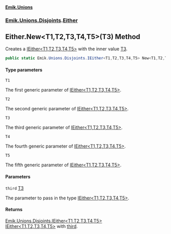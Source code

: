 #### [Emik.Unions](index.md 'index')
### [Emik.Unions.Disjoints](Emik.Unions.Disjoints.md 'Emik.Unions.Disjoints').[Either](Either.md 'Emik.Unions.Disjoints.Either')

## Either.New<T1,T2,T3,T4,T5>(T3) Method

Creates a [IEither&lt;T1,T2,T3,T4,T5&gt;](IEither_T1,T2,T3,T4,T5_.md 'Emik.Unions.Disjoints.IEither<T1,T2,T3,T4,T5>') with the inner value [T3](Either.New(T3).md#Emik.Unions.Disjoints.Either.New_T1,T2,T3,T4,T5_(T3).T3 'Emik.Unions.Disjoints.Either.New<T1,T2,T3,T4,T5>(T3).T3').

```csharp
public static Emik.Unions.Disjoints.IEither<T1,T2,T3,T4,T5> New<T1,T2,T3,T4,T5>(T3 third);
```
#### Type parameters

<a name='Emik.Unions.Disjoints.Either.New_T1,T2,T3,T4,T5_(T3).T1'></a>

`T1`

The first generic parameter of [IEither&lt;T1,T2,T3,T4,T5&gt;](IEither_T1,T2,T3,T4,T5_.md 'Emik.Unions.Disjoints.IEither<T1,T2,T3,T4,T5>').

<a name='Emik.Unions.Disjoints.Either.New_T1,T2,T3,T4,T5_(T3).T2'></a>

`T2`

The second generic parameter of [IEither&lt;T1,T2,T3,T4,T5&gt;](IEither_T1,T2,T3,T4,T5_.md 'Emik.Unions.Disjoints.IEither<T1,T2,T3,T4,T5>').

<a name='Emik.Unions.Disjoints.Either.New_T1,T2,T3,T4,T5_(T3).T3'></a>

`T3`

The third generic parameter of [IEither&lt;T1,T2,T3,T4,T5&gt;](IEither_T1,T2,T3,T4,T5_.md 'Emik.Unions.Disjoints.IEither<T1,T2,T3,T4,T5>').

<a name='Emik.Unions.Disjoints.Either.New_T1,T2,T3,T4,T5_(T3).T4'></a>

`T4`

The fourth generic parameter of [IEither&lt;T1,T2,T3,T4,T5&gt;](IEither_T1,T2,T3,T4,T5_.md 'Emik.Unions.Disjoints.IEither<T1,T2,T3,T4,T5>').

<a name='Emik.Unions.Disjoints.Either.New_T1,T2,T3,T4,T5_(T3).T5'></a>

`T5`

The fifth generic parameter of [IEither&lt;T1,T2,T3,T4,T5&gt;](IEither_T1,T2,T3,T4,T5_.md 'Emik.Unions.Disjoints.IEither<T1,T2,T3,T4,T5>').
#### Parameters

<a name='Emik.Unions.Disjoints.Either.New_T1,T2,T3,T4,T5_(T3).third'></a>

`third` [T3](Either.New(T3).md#Emik.Unions.Disjoints.Either.New_T1,T2,T3,T4,T5_(T3).T3 'Emik.Unions.Disjoints.Either.New<T1,T2,T3,T4,T5>(T3).T3')

The parameter to pass in the type [IEither&lt;T1,T2,T3,T4,T5&gt;](IEither_T1,T2,T3,T4,T5_.md 'Emik.Unions.Disjoints.IEither<T1,T2,T3,T4,T5>').

#### Returns
[Emik.Unions.Disjoints.IEither&lt;](IEither_T1,T2,T3,T4,T5_.md 'Emik.Unions.Disjoints.IEither<T1,T2,T3,T4,T5>')[T1](Either.New(T3).md#Emik.Unions.Disjoints.Either.New_T1,T2,T3,T4,T5_(T3).T1 'Emik.Unions.Disjoints.Either.New<T1,T2,T3,T4,T5>(T3).T1')[,](IEither_T1,T2,T3,T4,T5_.md 'Emik.Unions.Disjoints.IEither<T1,T2,T3,T4,T5>')[T2](Either.New(T3).md#Emik.Unions.Disjoints.Either.New_T1,T2,T3,T4,T5_(T3).T2 'Emik.Unions.Disjoints.Either.New<T1,T2,T3,T4,T5>(T3).T2')[,](IEither_T1,T2,T3,T4,T5_.md 'Emik.Unions.Disjoints.IEither<T1,T2,T3,T4,T5>')[T3](Either.New(T3).md#Emik.Unions.Disjoints.Either.New_T1,T2,T3,T4,T5_(T3).T3 'Emik.Unions.Disjoints.Either.New<T1,T2,T3,T4,T5>(T3).T3')[,](IEither_T1,T2,T3,T4,T5_.md 'Emik.Unions.Disjoints.IEither<T1,T2,T3,T4,T5>')[T4](Either.New(T3).md#Emik.Unions.Disjoints.Either.New_T1,T2,T3,T4,T5_(T3).T4 'Emik.Unions.Disjoints.Either.New<T1,T2,T3,T4,T5>(T3).T4')[,](IEither_T1,T2,T3,T4,T5_.md 'Emik.Unions.Disjoints.IEither<T1,T2,T3,T4,T5>')[T5](Either.New(T3).md#Emik.Unions.Disjoints.Either.New_T1,T2,T3,T4,T5_(T3).T5 'Emik.Unions.Disjoints.Either.New<T1,T2,T3,T4,T5>(T3).T5')[&gt;](IEither_T1,T2,T3,T4,T5_.md 'Emik.Unions.Disjoints.IEither<T1,T2,T3,T4,T5>')  
[IEither&lt;T1,T2,T3,T4,T5&gt;](IEither_T1,T2,T3,T4,T5_.md 'Emik.Unions.Disjoints.IEither<T1,T2,T3,T4,T5>') with [third](Either.New(T3).md#Emik.Unions.Disjoints.Either.New_T1,T2,T3,T4,T5_(T3).third 'Emik.Unions.Disjoints.Either.New<T1,T2,T3,T4,T5>(T3).third').